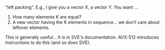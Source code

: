 
"left packing". E.g., I give you a vector X, a vector Y.
You want ...

1. How many elements K are equal?
2. A new vector having the K elements in sequence... we don't care about leftover elements.


This is generally useful... It is in SVE's documentation. AVX-512 introduces instructions to do this
(and so does SVE).
